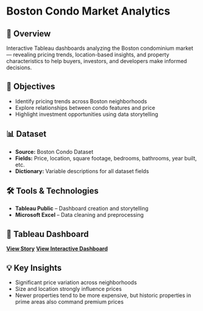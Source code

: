 # Boston Condo Market Analytics

## 📌 Overview
Interactive Tableau dashboards analyzing the Boston condominium market — revealing pricing trends, location-based insights, and property characteristics to help buyers, investors, and developers make informed decisions.

## 🎯 Objectives
- Identify pricing trends across Boston neighborhoods  
- Explore relationships between condo features and price  
- Highlight investment opportunities using data storytelling  

## 📊 Dataset
- **Source:** Boston Condo Dataset
- **Fields:** Price, location, square footage, bedrooms, bathrooms, year built, etc.  
- **Dictionary:** Variable descriptions for all dataset fields  

## 🛠 Tools & Technologies
- **Tableau Public** – Dashboard creation and storytelling  
- **Microsoft Excel** – Data cleaning and preprocessing  

## 🔗 Tableau Dashboard
[**View Story**](https://public.tableau.com/profile/ajuna.john#!/vizhome/BostonCondo_16080879209600/Story1?publish=yes)
[**View Interactive Dashboard**](https://public.tableau.com/app/profile/ajuna3162/viz/BostonCondoMarketAnalysis_17555904683310/Final_Dashboard)

## 💡 Key Insights
- Significant price variation across neighborhoods  
- Size and location strongly influence prices  
- Newer properties tend to be more expensive, but historic properties in prime areas also command premium prices  

